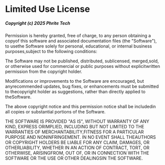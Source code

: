 # Limited Use License

##### Copyright (c) 2025 Phrite Tech

Permission is hereby granted, free of charge, to any person obtaining a copyof this software and associated documentation files (the "Software"), to usethe Software solely for personal, educational, or internal business purposes,subject to the following conditions:

The Software may not be published, distributed, sublicensed, merged,sold, or otherwise used for commercial or public purposes without explicitwritten permission from the copyright holder.

Modifications or improvements to the Software are encouraged, but anyrecommended updates, bug fixes, or enhancements must be submitted to thecopyright holder as suggestions, rather than directly applied to theSoftware.

The above copyright notice and this permission notice shall be includedin all copies or substantial portions of the Software.

THE SOFTWARE IS PROVIDED "AS IS", WITHOUT WARRANTY OF ANY KIND, EXPRESS ORIMPLIED, INCLUDING BUT NOT LIMITED TO THE WARRANTIES OF MERCHANTABILITY,FITNESS FOR A PARTICULAR PURPOSE AND NONINFRINGEMENT. IN NO EVENT SHALL THEAUTHORS OR COPYRIGHT HOLDERS BE LIABLE FOR ANY CLAIM, DAMAGES, OR OTHERLIABILITY, WHETHER IN AN ACTION OF CONTRACT, TORT, OR OTHERWISE, ARISINGFROM, OUT OF, OR IN CONNECTION WITH THE SOFTWARE OR THE USE OR OTHER DEALINGSIN THE SOFTWARE.
